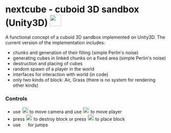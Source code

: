 # nextcube - cuboid 3D sandbox (Unity3D) <img src="https://github.com/teacondemns/static.pexty.xyz/blob/main/src/emoji/animated/minecraft.gif?raw=true" height="35"/>
A functional concept of a cuboid 3D sandbox implemented on Unity3D. The current version of the implementation includes:
- chunks and generation of their filling (simple Perlin's noise)
- generating cubes in linked chunks on a fixed area (simple Perlin's noise)
- destruction and placing of cubes
- random spawn of a player in the world
- interfaces for interaction with world (in code)
- only two kinds of block: Air, Grass (there is no system for rendering other kinds)

### Controls
- use <img src="https://github.com/teacondemns/static.pexty.xyz/blob/main/src/icon/controller/mouse.png?raw=true" height="20"/> to move camera and use <img src="https://github.com/teacondemns/static.pexty.xyz/blob/main/src/icon/controller/wasd.png?raw=true" height="20"/> to move player
- press <img src="https://github.com/teacondemns/static.pexty.xyz/blob/main/src/icon/controller/mouse-left.png?raw=true" height="20"/> to destroy block or press <img src="https://github.com/teacondemns/static.pexty.xyz/blob/main/src/icon/controller/mouse-right.png?raw=true" height="20"/> to place block
- use <img src="https://github.com/teacondemns/static.pexty.xyz/blob/main/src/icon/controller/space.png?raw=true" height="15"/> for jumps
